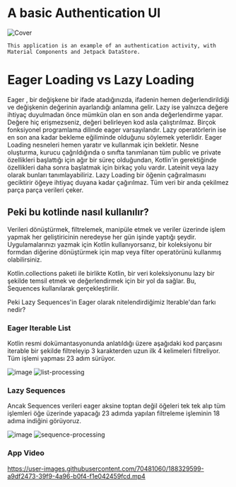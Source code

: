 # A basic Authentication UI
![Cover](https://user-images.githubusercontent.com/70481060/188327732-3f314b4c-af31-4e81-a977-4c8e4f7e5cee.jpg)

`This application is an example of an authentication activity, with Material Components and Jetpack DataStore.`


# Eager Loading vs  Lazy Loading 
Eager , bir değişkene bir ifade atadığınızda, ifadenin hemen değerlendirildiği ve değişkenin değerinin ayarlandığı anlamına gelir.
Lazy ise yalnızca değere ihtiyaç duyulmadan önce mümkün olan en son anda değerlendirme yapar. Değere hiç erişmezseniz, değeri belirleyen kod asla çalıştırılmaz.
Birçok fonksiyonel programlama dilinde eager varsayılandır. Lazy operatörlerin ise en son ana kadar bekleme eğiliminde olduğunu söylemek yeterlidir.
Eager Loading nesneleri hemen yaratır ve kullanmak için bekletir.
Nesne oluşturma, kurucu çağrıldığında o sınıfta tanımlanan tüm public ve private özellikleri başlattığı için ağır bir süreç olduğundan,
Kotlin'in gerektiğinde özellikleri daha sonra başlatmak için birkaç yolu vardır. Lateinit veya lazy olarak bunları tanımlayabiliriz.
Lazy Loading bir öğenin çağıralmasını geciktirir öğeye ihtiyaç duyana kadar çağırılmaz. Tüm veri bir anda çekilmez parça parça verileri çeker.


## Peki bu kotlinde nasıl kullanılır?
Verileri dönüştürmek, filtrelemek, manipüle etmek ve veriler üzerinde işlem yapmak her geliştiricinin neredeyse her gün işinde yaptığı şeydir. 
Uygulamalarınızı yazmak için Kotlin kullanıyorsanız, bir koleksiyonu bir formdan diğerine dönüştürmek için map veya filter operatörünü kullanmış olabilirsiniz.

Kotlin.collections paketi ile birlikte Kotlin, bir veri koleksiyonunu lazy bir şekilde temsil etmek ve değerlendirmek için bir yol da sağlar. 
Bu, Sequences kullanılarak gerçekleştirilir.

Peki Lazy Sequences'in Eager olarak nitelendirdiğimiz Iterable'dan farkı nedir?


### Eager Iterable List
Kotlin resmi dokümantasyonunda anlatıldığı üzere aşağıdaki kod parçasını iterable bir şekilde filtreleyip 3 karakterden uzun ilk 4 kelimeleri filtreliyor.
Tüm işlemi yapması 23 adım sürüyor.

![image](https://user-images.githubusercontent.com/70481060/188328818-efcde022-6956-487c-8e46-6b00f76b8869.png)
![list-processing](https://user-images.githubusercontent.com/70481060/188328784-45cee719-8ffc-4368-bf48-688f54919b88.png)

### Lazy Sequences
Ancak Sequences verileri eager aksine toptan değil öğeleri tek tek alıp tüm işlemleri öğe üzerinde yapacağı 23 adımda yapılan filtreleme işleminin 18 adıma indiğini görüyoruz.

![image](https://user-images.githubusercontent.com/70481060/188328949-b4c45e9f-1da9-42df-a49b-6c1ff0db0f70.png)
![sequence-processing](https://user-images.githubusercontent.com/70481060/188328962-b0b332e3-f990-4091-81dd-f7a795d6b9bd.png)

### App Video


https://user-images.githubusercontent.com/70481060/188329599-a9df2473-39f9-4a96-b0f4-f1e042459fcd.mp4

